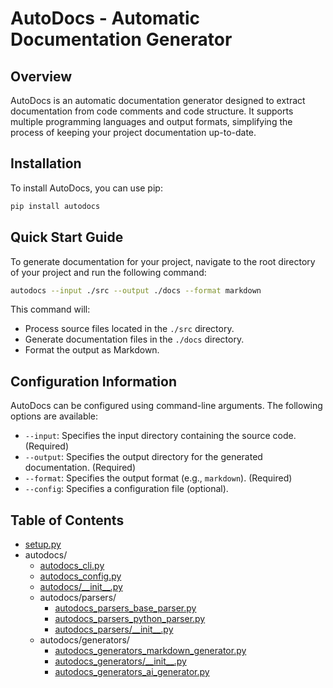 # AutoDocs - Automatic Documentation Generator

## Overview

AutoDocs is an automatic documentation generator designed to extract documentation from code comments and code structure. It supports multiple programming languages and output formats, simplifying the process of keeping your project documentation up-to-date.

## Installation

To install AutoDocs, you can use pip:

```bash
pip install autodocs
```

## Quick Start Guide

To generate documentation for your project, navigate to the root directory of your project and run the following command:

```bash
autodocs --input ./src --output ./docs --format markdown
```

This command will:

*   Process source files located in the `./src` directory.
*   Generate documentation files in the `./docs` directory.
*   Format the output as Markdown.

## Configuration Information

AutoDocs can be configured using command-line arguments. The following options are available:

*   `--input`: Specifies the input directory containing the source code. (Required)
*   `--output`: Specifies the output directory for the generated documentation. (Required)
*   `--format`: Specifies the output format (e.g., `markdown`). (Required)
*   `--config`: Specifies a configuration file (optional).

## Table of Contents

*   [setup.py](setup.py.md)
*   autodocs/
    *   [autodocs_cli.py](autodocs_cli.py.md)
    *   [autodocs_config.py](autodocs_config.py.md)
    *   [autodocs/\_\_init\_\_.py](autodocs___init__.py.md)
    *   autodocs/parsers/
        *   [autodocs_parsers_base_parser.py](autodocs_parsers_base_parser.py.md)
        *   [autodocs_parsers_python_parser.py](autodocs_parsers_python_parser.py.md)
        *   [autodocs_parsers/\_\_init\_\_.py](autodocs_parsers___init__.py.md)
    *   autodocs/generators/
        *   [autodocs_generators_markdown_generator.py](autodocs_generators_markdown_generator.py.md)
        *   [autodocs_generators/\_\_init\_\_.py](autodocs_generators___init__.py.md)
        *   [autodocs_generators_ai_generator.py](autodocs_generators_ai_generator.py.md)
